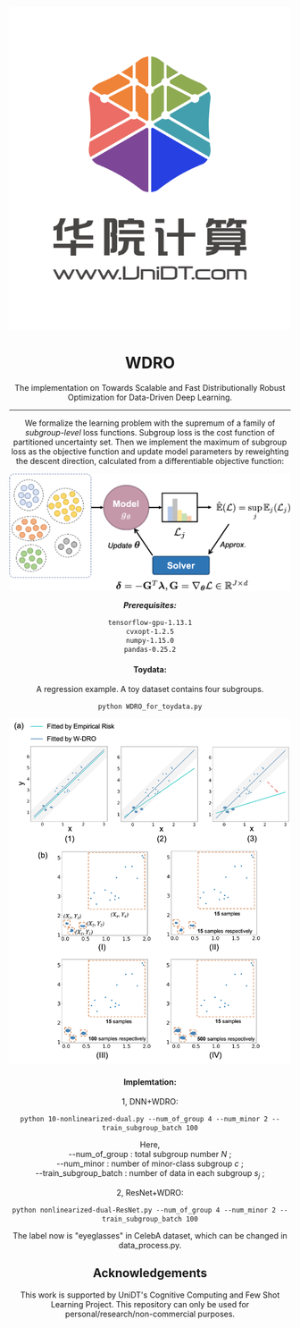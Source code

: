 
<center><img src="imgs/logo.svg" width="628"/>

# WDRO
The implementation on Towards Scalable and Fast Distributionally Robust Optimization for Data-Driven Deep Learning.

****

We formalize the learning problem with the supremum of a family of  *subgroup-level* loss functions. Subgroup loss is the cost function of partitioned uncertainty set. Then we implement the maximum of subgroup loss as the objective function and update model parameters by reweighting the descent direction, calculated from a differentiable objective function:

<center><img src="imgs/intro.png" width="628"/>



***Prerequisites:***

```
tensorflow-gpu-1.13.1
cvxopt-1.2.5
numpy-1.15.0
pandas-0.25.2
```



#### Toydata:

A regression example. A toy dataset contains four subgroups. 

```
python WDRO_for_toydata.py
```

<center><img src="imgs/co.png" width="528"/>



#### Implemtation:  

1, DNN+WDRO:


```
python 10-nonlinearized-dual.py --num_of_group 4 --num_minor 2 --train_subgroup_batch 100
```
Here,  
--num_of_group : total subgroup number $N$ ;    
--num_minor    : number of minor-class subgroup $c$ ;      
--train_subgroup_batch : number of data in each subgroup $s_j$ ;   



2, ResNet+WDRO:

```
python nonlinearized-dual-ResNet.py --num_of_group 4 --num_minor 2 --train_subgroup_batch 100
```

The label now is "eyeglasses" in CelebA dataset, which can be changed in data_process.py. 



## Acknowledgements

This work is supported by UniDT's Cognitive Computing and Few Shot Learning Project. This repository can only be used for personal/research/non-commercial purposes. 
